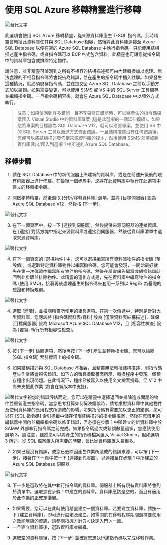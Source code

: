 <properties 
   pageTitle="使用 SQL 移轉精靈進行移轉" 
   description="Microsoft Azure SQL Database, 資料庫移轉, 匯入資料庫, 匯出資料庫, 移轉精靈" 
   services="sql-database" 
   documentationCenter="" 
   authors="pehteh" 
   manager="jeffreyg" 
   editor="monicar"/>

<tags
   ms.service="sql-database"
   ms.devlang="NA"
   ms.topic="article"
   ms.tgt_pltfrm="NA"
   ms.workload="data-management" 
   ms.date="04/14/2015"
   ms.author="pehteh"/>

# 使用 SQL Azure 移轉精靈進行移轉

![替代文字](./media/sql-database-migration-wizard/01SAMWDiagram.png)

此選項會使用 SQL Azure 移轉精靈，從來源資料庫產生 T-SQL 指令碼。此時精靈會轉換此資料庫使其與 SQL Database 相容，然後將此資料庫連接至 Azure SQL Database 以便在空的 Azure SQL Database 中執行指令碼。只能使用結構描述產生指令碼，或者指令碼可以 BCP 格式包含資料。此精靈也可讓您從指令碼中的資料庫包含或排除特定物件。

請注意，並非精靈可偵測到之所有不相容的結構描述都可由內建轉換加以處理。無法處理的不相容指令碼將會報告為錯誤，並在產生的指令碼中插入註解。如果發生這種情況，就必須儲存指令碼，並在提交至 Azure SQL Database 之前以手動方式加以編輯。如果需要變更，可以使用 SSMS 或 VS 中的 SQL Server 工具儲存並編輯指令碼。一旦指令碼相容後，就會在 Azure SQL Database 中以頻外方式執行。

> 注意：如果偵測到許多錯誤，且不容易修正錯誤時，可以將產生的指令碼檔案匯入 Visual Studio 中的資料庫專案 (這是此選項的一個延伸模組)。如果您將專案的目標設為 SQL Database V12，就可以建置專案，並使用 VS 中的 SQL Server 工具以漸進方式修正錯誤。一旦結構描述沒有任何錯誤後，您便可以將結構描述發佈至來源資料庫的複本，然後使用 SSMS 部署或將資料庫匯出/匯入到選項 1 中所述的 Azure SQL Database。

## 移轉步驟
1.	請在 SQL Database 中的新伺服器上佈建新的資料庫，或是在前述升級後的現有伺服器上進行佈建。在最後一個步驟中，您將在此資料庫中執行在此選項中建立的移轉指令碼。 

2.	開啟移轉精靈，然後選取 [分析/移轉資料庫] 選項，並將 [目標伺服器] 設為 Azure SQL Database V12，然後按 [下一步]。

![替代文字](./media/sql-database-migration-wizard/02MigrationWizard.png)

3.	在下一個頁面中，按一下 [連接到伺服器]，然後提供來源伺服器的連接資訊。在 [連接] 對話方塊中指定來源資料庫或連接到伺服器，然後從資料庫清單中選取來源資料庫。 

![替代文字](./media/sql-database-migration-wizard/03MigrationWizard.png)

4.	在下一個頁面的 [選擇物件] 中，您可以選擇編寫所有資料庫物件的指令碼 (預設值)，或選取特定資料庫物件以編寫指令碼。您可能會發現，一開始最好就先在第一次傳遞中編寫所有物件的指令碼，然後在精靈報告編寫或轉換錯誤時回到此步驟並排除物件。此精靈的運作方式是，先在資料庫中編寫物件的指令碼 (使用 SMO)，接著再後處理產生的指令碼來套用一系列以 RegEx 為基礎的驗證和轉換規則。

![替代文字](./media/sql-database-migration-wizard/04MigrationWizard.png)

4.	選取 [進階]，並檢閱精靈所使用的組態選項。在第一次傳遞中，特別是針對大型資料庫，您應該將 [指令碼資料表/資料] 設為 [僅限資料表結構描述]，確保 [目標伺服器] 設為 Microsoft Azure SQL Database V12，且 [相容性檢查] 設為 [覆寫: 執行所有相容性檢查]。

![替代文字](./media/sql-database-migration-wizard/05MigrationWizard.png)

5.	按 [下一步] 檢閱選項，然後再按 [下一步] 產生並轉換指令碼。您可以檢閱 [SQL 指令碼] 索引標籤上的指令碼。

6.	如果結構描述與 SQL Database 不相容，且精靈無法轉換結構描述，則指令碼產生作業將會報告錯誤。如下方的螢幕擷取畫面所示，轉換程序中發現一個預存程序出現問題。在此情況下，程序已被寫入以使用全文檢索搜尋，但 V12 中尚未支援此作業 (將會在新版本中支援)。

![替代文字](./media/sql-database-migration-wizard/06MigrationWizard.png)視您的錯誤評估而定，您可以在精靈中選擇返回並排除造成問題的物件並重新產生指令碼。當您思考打算如何解決錯誤時，請考慮對資料庫中其他物件及使用資料庫的應用程式所造成的影響。如果指令碼有需要加以更正的錯誤，您可以在 [SQL 指令碼] 索引標籤中儲存僅限結構描述的指令碼檔案，然後在您慣用的編輯器中開啟並編輯指令碼以修正錯誤，但必須在步驟 1 中所建立的新資料庫中於 SAMW 外部執行指令碼之前完成。如果指令碼過大或錯誤數量過多，您應該使用選項 3。請注意，雖然您可以將產生的指令碼檔案匯入 Visual Studio，但如選項 3 所述，從 SQL 檔案匯入所需要的時間，會比從資料庫匯入長很多。

7.	如果已經沒有錯誤，或您已去除因產生作業所造成的錯誤來源，可以按 [下一步]，接著在下一頁中按一下 [連接到伺服器]，以連接至在步驟 1 中所建立的 Azure SQL Database 伺服器。

![替代文字](./media/sql-database-migration-wizard/07MigrationWizard.png)

8.	下一步是選取將在其中執行指令碼的資料庫。伺服器上所有現有資料庫將會列於清單中。選取您在步驟 1 中建立的資料庫。資料庫應該是空的，而且有適用於此作業的正確定價層。 
- 如果需要，您可以在此時使用精靈建立一個資料庫。若要建立資料庫，請按一下 [建立資料庫]，即可進行設定及建立。如需關於在移轉程序期間選擇要使用之效能層級的資訊，請參閱指導方針的＜快速入門＞一節。
- 一旦建立資料庫後，選取資料庫並繼續。 

9.	選取空的資料庫後，按 [下一步] 並確認您想執行該指令碼以完成移轉作業。

<!---HONumber=58-->